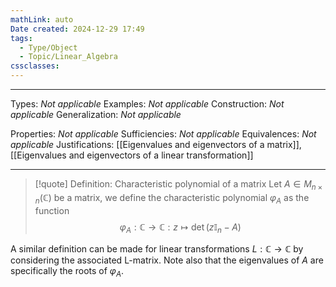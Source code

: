 ```yaml
---
mathLink: auto
Date created: 2024-12-29 17:49
tags:
  - Type/Object
  - Topic/Linear_Algebra
cssclasses:
---
```


---  

Types: _Not applicable_
Examples: _Not applicable_
Construction: _Not applicable_
Generalization: _Not applicable_

Properties: _Not applicable_
Sufficiencies: _Not applicable_
Equivalences: _Not applicable_
Justifications: [[Eigenvalues and eigenvectors of a matrix]], [[Eigenvalues and eigenvectors of a linear transformation]]

---

> [!quote] Definition: Characteristic polynomial of a matrix
> Let $A \in M_{n\times n}(\mathbb{C})$ be a matrix, we define the characteristic polynomial $\varphi_{A}$ as the function $$ \varphi_{A}: \mathbb{C}\to \mathbb{C}: z \mapsto \det(z\mathbb{I}_{n}-A) $$

A similar definition can be made for linear transformations $L:\mathbb{C} \to \mathbb{C}$ by considering the associated L-matrix. Note also that the eigenvalues of $A$ are specifically the roots of $\varphi_{A}$.


